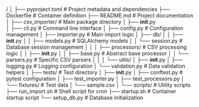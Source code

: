 /
│
├── pyproject.toml           # Project metadata and dependencies
├── Dockerfile              # Container definition
├── README.md               # Project documentation
│
├── csv_importer/           # Main package directory
│   ├── __init__.py        
│   ├── cli.py             # Command line interface
│   ├── config.py          # Configuration management
│   ├── importer.py        # Main import logic
│   ├── db/
│   │   ├── __init__.py
│   │   ├── models.py      # SQLAlchemy models
│   │   └── session.py     # Database session management
│   │
│   ├── processors/        # CSV processing logic
│   │   ├── __init__.py
│   │   ├── base.py       # Abstract base processor
│   │   └── parsers.py    # Specific CSV parsers
│   │
│   └── utils/
│       ├── __init__.py
│       ├── logging.py     # Logging configuration
│       └── validation.py  # Data validation helpers
│
├── tests/                 # Test directory
│   ├── __init__.py
│   ├── conftest.py       # pytest configuration
│   ├── test_importer.py
│   ├── test_processors.py
│   └── fixtures/         # Test data
│       └── sample.csv
│
└── scripts/              # Utility scripts
    ├── run_import.sh     # Shell script for cron
    ├── startup.sh       # Container startup script
    └── setup_db.py      # Database initialization
